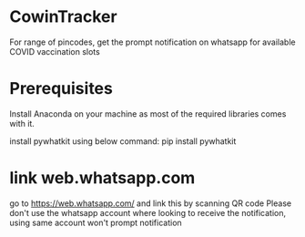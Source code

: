 # CowinTracker
For range of pincodes, get the prompt notification on whatsapp for available COVID vaccination slots 

# Prerequisites
Install Anaconda on your machine as most of the required libraries comes with it.

install pywhatkit using below command:
pip install pywhatkit

# link web.whatsapp.com 
go to https://web.whatsapp.com/ and link this by scanning QR code 
Please don't use the whatsapp account where looking to receive the notification, using same account won't prompt notification
